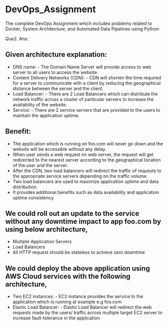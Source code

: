 # DevOps_Assignment
The complete DevOps Assignment which includes problems related to Docker, System Architecture, and Automated Data Pipelines using Python

Que2. 
Ans: 
 
## Given architecture explanation:
-	DNS name: - The Domain Name Server will provide access to web server to all users to access the website.
-	Content Delivery Networks (CDN): - CDN will shorten the time required for a server to communicate with a client by reducing the geographical distance between the server and the client.
-	Load Balancer: - There are 2 Load Balancers which can distribute the network traffic across a cluster of particular servers to increase the availability of the website.
-	Service: - There are 2 service servers that are provided to the users to maintain the application uptime.

## Benefit:
- The application which is running on foo.com will never go down and the website will be accessible without any delay.
- When user sends a web request on web server, the request will get redirected to the nearest server according to the geographical location of the user and the server.
- After the CDN, two load balancers will redirect the traffic of requests to the appropriate service servers depending on the traffic volume.
- Two load balancers are used to maximize application uptime and data distribution.
- It provides additional benefits such as data availability and application uptime consistency.

## We could roll out an update to the service without any downtime impact to app foo.com by using below architecture,
- Multiple Application Servers
- Load Balancers
- All HTTP request should be stateless to achieve zero downtime

## We could deploy the above application using AWS Cloud services with the following architecture,
- Two EC2 instances: - EC2 instance provides the service to the application which is running at example e.g foo.com
- Elastic Load Balancer: - Elastic Load Balancer will redirect the web requests made by the users/ traffic across multiple target EC2 server to increase fault-tolerance in the application

